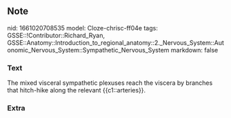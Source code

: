 ## Note
nid: 1661020708535
model: Cloze-chrisc-ff04e
tags: GSSE::!Contributor::Richard_Ryan, GSSE::Anatomy::Introduction_to_regional_anatomy::2._Nervous_System::Autonomic_Nervous_System::Sympathetic_Nervous_System
markdown: false

### Text
<div class='toggle'>
  The mixed visceral sympathetic plexuses reach the viscera by
  branches that hitch-hike along the relevant {{c1::arteries}}.
</div>

### Extra

